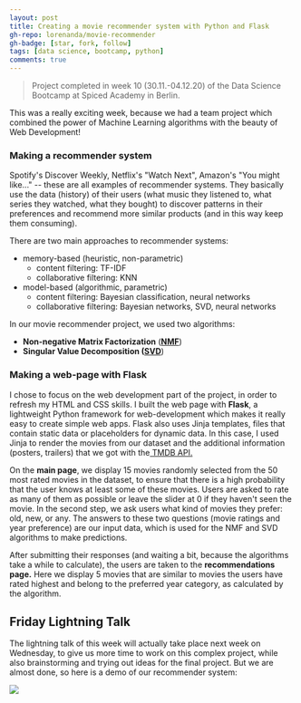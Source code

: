 ```yaml
---
layout: post
title: Creating a movie recommender system with Python and Flask
gh-repo: lorenanda/movie-recommender
gh-badge: [star, fork, follow]
tags: [data science, bootcamp, python]
comments: true
---
```


>Project completed in week 10 (30.11.-04.12.20) of the Data Science Bootcamp at Spiced Academy in Berlin.

This was a really exciting week, because we had a team project which combined the power of Machine Learning algorithms with the beauty of Web Development!

### Making a recommender system

Spotify's Discover Weekly, Netflix's "Watch Next", Amazon's "You might like..." -- these are all examples of recommender systems. They basically use the data (history) of their users (what music they listened to, what series they watched, what they bought) to discover patterns in their preferences and recommend more similar products (and in this way keep them consuming).

There are two main approaches to recommender systems:

* memory-based (heuristic, non-parametric)
  * content filtering: TF-IDF
  * collaborative filtering: KNN
* model-based (algorithmic, parametric)
  * content filtering: Bayesian classification, neural networks
  * collaborative filtering: Bayesian networks, SVD, neural networks


In our movie recommender project, we used two algorithms:

-   **Non-negative Matrix Factorization** (**[NMF](https://scikit-learn.org/stable/modules/generated/sklearn.decomposition.NMF.html#sklearn.decomposition.NMF)**)
-   **Singular Value Decomposition **(**[SVD](https://surprise.readthedocs.io/en/stable/matrix_factorization.html)**)

### Making a web-page with Flask

I chose to focus on the web development part of the project, in order to refresh my HTML and CSS skills. I built the web page with **Flask**, a lightweight Python framework for web-development which makes it really easy to create simple web apps. Flask also uses Jinja templates, files that contain static data or placeholders for dynamic data. In this case, I used Jinja to render the movies from our dataset and the additional information (posters, trailers) that we got with the[ TMDB API.](https://developers.themoviedb.org/3/)

On the **main page**, we display 15 movies randomly selected from the 50 most rated movies in the dataset, to ensure that there is a high probability that the user knows at least some of these movies. Users are asked to rate as many of them as possible or leave the slider at 0 if they haven't seen the movie. In the second step, we ask users what kind of movies they prefer: old, new, or any. The answers to these two questions (movie ratings and year preference) are our input data, which is used for the NMF and SVD algorithms to make predictions.

After submitting their responses (and waiting a bit, because the algorithms take a while to calculate), the users are taken to the **recommendations page.** Here we display 5 movies that are similar to movies the users have rated highest and belong to the preferred year category, as calculated by the algorithm.

Friday Lightning Talk
---------------------

The lightning talk of this week will actually take place next week on Wednesday, to give us more time to work on this complex project, while also brainstorming and trying out ideas for the final project. But we are almost done, so here is a demo of our recommender system:

[![](https://lorenaciutacu.files.wordpress.com/2020/12/demo-1.gif?w=1024)](https://lorenaciutacu.files.wordpress.com/2020/12/demo-1.gif)